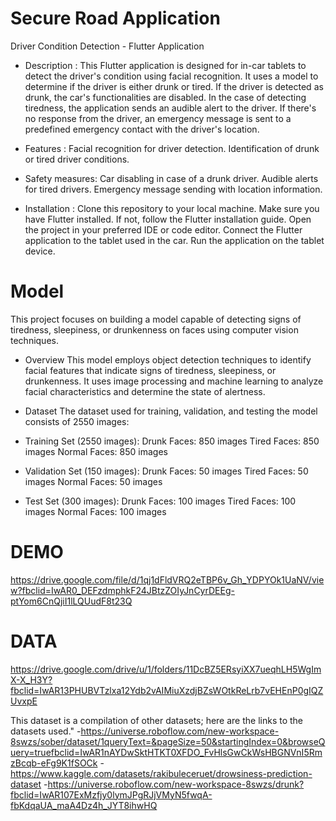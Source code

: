 # Secure Road Application

Driver Condition Detection - Flutter Application

- Description :
    This Flutter application is designed for in-car tablets to detect the driver's condition using facial recognition. It uses a model to determine if the driver is either drunk or tired. If the driver is detected as drunk, the car's functionalities are disabled. In the case of detecting tiredness, the application sends an audible alert to the driver. If there's no response from the driver, an emergency message is sent to a predefined emergency contact with the driver's location.

- Features :
    Facial recognition for driver detection.
    Identification of drunk or tired driver conditions.

- Safety measures:
    Car disabling in case of a drunk driver.
    Audible alerts for tired drivers.
    Emergency message sending with location information.

- Installation :
    Clone this repository to your local machine.
    Make sure you have Flutter installed. If not, follow the Flutter installation guide.
    Open the project in your preferred IDE or code editor.
    Connect the Flutter application to the tablet used in the car.
    Run the application on the tablet device.

# Model

This project focuses on building a model capable of detecting signs of tiredness, sleepiness, or drunkenness on faces using computer vision techniques.

- Overview
    This model employs object detection techniques to identify facial features that indicate signs of tiredness, sleepiness, or drunkenness. It uses image processing and machine learning to analyze facial characteristics and determine the state of alertness.

- Dataset
    The dataset used for training, validation, and testing the model consists of 2550 images:

- Training Set (2550 images):
    Drunk Faces: 850 images
    Tired Faces: 850 images
    Normal Faces: 850 images

- Validation Set (150 images):
    Drunk Faces: 50 images
    Tired Faces: 50 images
    Normal Faces: 50 images

- Test Set (300 images):
    Drunk Faces: 100 images
    Tired Faces: 100 images
    Normal Faces: 100 images

# DEMO

https://drive.google.com/file/d/1qj1dFldVRQ2eTBP6v_Gh_YDPYOk1UaNV/view?fbclid=IwAR0_DEFzdmphkF24JBtzZOIyJnCyrDEEg-ptYom6CnQjiI1lLQUudF8t23Q

# DATA

https://drive.google.com/drive/u/1/folders/11DcBZ5ERsyiXX7ueqhLH5WgImX-X_H3Y?fbclid=IwAR13PHUBVTzlxa12Ydb2vAIMiuXzdjBZsWOtkReLrb7vEHEnP0gIQZUvxpE

This dataset is a compilation of other datasets; here are the links to the datasets used."
    -https://universe.roboflow.com/new-workspace-8swzs/sober/dataset/1queryText=&pageSize=50&startingIndex=0&browseQuery=truefbclid=IwAR1nAYDwSktHTKT0XFDO_FvHlsGwCkWsHBGNVnI5RmzBcqb-eFg9K1fSOCk
    -https://www.kaggle.com/datasets/rakibuleceruet/drowsiness-prediction-dataset
    -https://universe.roboflow.com/new-workspace-8swzs/drunk?fbclid=IwAR107ExMzfjy0lymJPgRJjVMyN5fwqA-fbKdqaUA_maA4Dz4h_JYT8ihwHQ
